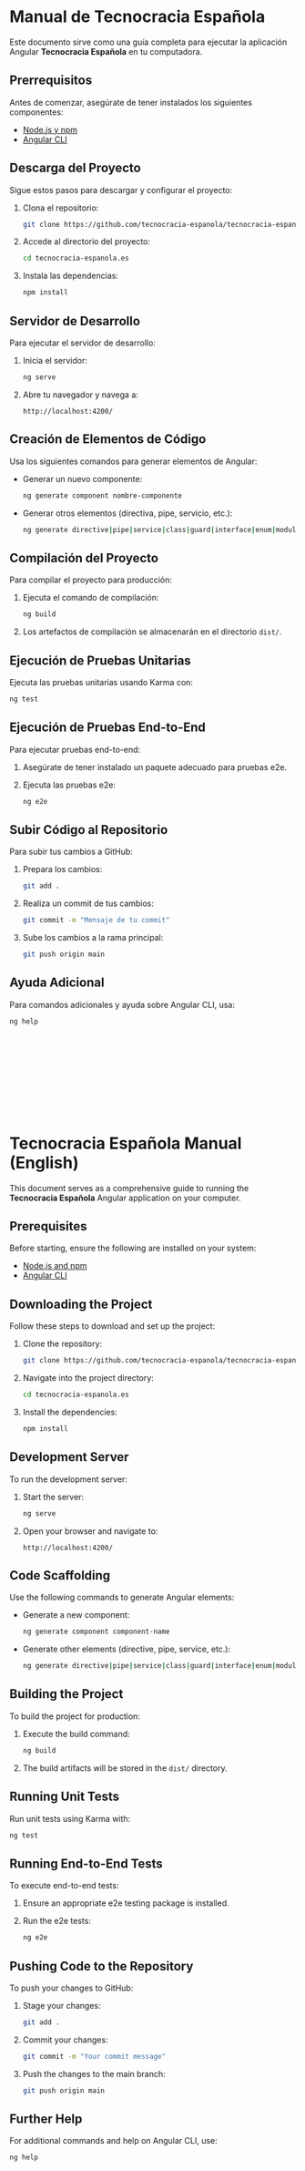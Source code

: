 # Manual de Tecnocracia Española

Este documento sirve como una guía completa para ejecutar la aplicación Angular **Tecnocracia Española** en tu computadora.

## Prerrequisitos

Antes de comenzar, asegúrate de tener instalados los siguientes componentes:

- [Node.js y npm](https://nodejs.org/)
- [Angular CLI](https://angular.dev/cli)

## Descarga del Proyecto

Sigue estos pasos para descargar y configurar el proyecto:

1. Clona el repositorio:

    ```bash
    git clone https://github.com/tecnocracia-espanola/tecnocracia-espanola.es.git
    ```

2. Accede al directorio del proyecto:

    ```bash
    cd tecnocracia-espanola.es
    ```

3. Instala las dependencias:

    ```bash
    npm install
    ```

## Servidor de Desarrollo

Para ejecutar el servidor de desarrollo:

1. Inicia el servidor:

    ```bash
    ng serve
    ```

2. Abre tu navegador y navega a:

    ```
    http://localhost:4200/
    ```

## Creación de Elementos de Código

Usa los siguientes comandos para generar elementos de Angular:

- Generar un nuevo componente:

    ```bash
    ng generate component nombre-componente
    ```

- Generar otros elementos (directiva, pipe, servicio, etc.):

    ```bash
    ng generate directive|pipe|service|class|guard|interface|enum|module nombre-elemento
    ```

## Compilación del Proyecto

Para compilar el proyecto para producción:

1. Ejecuta el comando de compilación:

    ```bash
    ng build
    ```

2. Los artefactos de compilación se almacenarán en el directorio `dist/`.

## Ejecución de Pruebas Unitarias

Ejecuta las pruebas unitarias usando Karma con:

```bash
ng test
```

## Ejecución de Pruebas End-to-End

Para ejecutar pruebas end-to-end:

1. Asegúrate de tener instalado un paquete adecuado para pruebas e2e.
2. Ejecuta las pruebas e2e:

    ```bash
    ng e2e
    ```

## Subir Código al Repositorio

Para subir tus cambios a GitHub:

1. Prepara los cambios:

    ```bash
    git add .
    ```

2. Realiza un commit de tus cambios:

    ```bash
    git commit -m "Mensaje de tu commit"
    ```

3. Sube los cambios a la rama principal:

    ```bash
    git push origin main
    ```

## Ayuda Adicional

Para comandos adicionales y ayuda sobre Angular CLI, usa:

```bash
ng help
```


<br><br><br><br>
<br><br><br><br>


# Tecnocracia Española Manual (English)

This document serves as a comprehensive guide to running the **Tecnocracia Española** Angular application on your computer.

## Prerequisites

Before starting, ensure the following are installed on your system:

- [Node.js and npm](https://nodejs.org/)
- [Angular CLI](https://angular.dev/cli)

## Downloading the Project

Follow these steps to download and set up the project:

1. Clone the repository:

    ```bash
    git clone https://github.com/tecnocracia-espanola/tecnocracia-espanola.es.git
    ```

2. Navigate into the project directory:

    ```bash
    cd tecnocracia-espanola.es
    ```

3. Install the dependencies:

    ```bash
    npm install
    ```

## Development Server

To run the development server:

1. Start the server:

    ```bash
    ng serve
    ```

2. Open your browser and navigate to:

    ```
    http://localhost:4200/
    ```

## Code Scaffolding

Use the following commands to generate Angular elements:

- Generate a new component:

    ```bash
    ng generate component component-name
    ```

- Generate other elements (directive, pipe, service, etc.):

    ```bash
    ng generate directive|pipe|service|class|guard|interface|enum|module element-name
    ```

## Building the Project

To build the project for production:

1. Execute the build command:

    ```bash
    ng build
    ```

2. The build artifacts will be stored in the `dist/` directory.

## Running Unit Tests

Run unit tests using Karma with:

```bash
ng test
```

## Running End-to-End Tests

To execute end-to-end tests:

1. Ensure an appropriate e2e testing package is installed.
2. Run the e2e tests:

    ```bash
    ng e2e
    ```

## Pushing Code to the Repository

To push your changes to GitHub:

1. Stage your changes:

    ```bash
    git add .
    ```

2. Commit your changes:

    ```bash
    git commit -m "Your commit message"
    ```

3. Push the changes to the main branch:

    ```bash
    git push origin main
    ```

## Further Help

For additional commands and help on Angular CLI, use:

```bash
ng help
```
